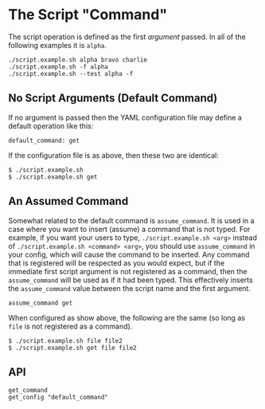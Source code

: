 <!--
id: command
tags: usage
-->

# The Script "Command"

The script operation is defined as the first _argument_ passed.  In all of the following examples it is `alpha`.

    ./script.example.sh alpha bravo charlie
    ./script.example.sh -f alpha
    ./script.example.sh --test alpha -f

## No Script Arguments (Default Command)

If no argument is passed then the YAML configuration file may define a default operation like this:

    default_command: get
    
If the configuration file is as above, then these two are identical:

    $ ./script.example.sh    
    $ ./script.example.sh get        

## An Assumed Command
    
Somewhat related to the default command is `assume_command`.  It is used in a case where you want to insert (assume) a command that is not typed.  For example, if you want your users to type,  `./script.example.sh <arg>` instead of `./script.example.sh <command> <arg>`, you should use `assume_command` in your config, which will cause the command to be inserted.  Any command that is registered will be respected as you would expect, but if the immediate first script argument is not registered as a command, then the `assume_command` will be used as if it had been typed.  This effectively inserts the `assume_command` value between the script name and the first argument.

    assume_command get
    
When configured as show above, the following are the same (so long as `file` is not registered as a command).

    $ ./script.example.sh file file2
    $ ./script.example.sh get file file2     

## API

    get_command
    get_config "default_command"
